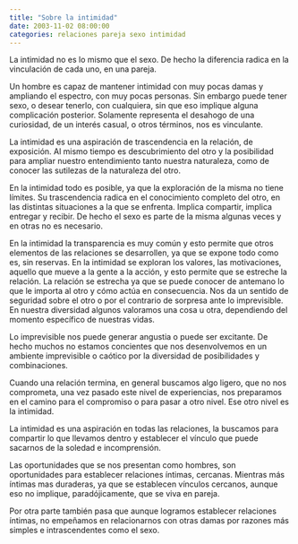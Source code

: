 ```yaml
---
title: "Sobre la intimidad"
date: 2003-11-02 08:00:00
categories: relaciones pareja sexo intimidad
---
```

La intimidad no es lo mismo que el sexo. De hecho la diferencia radica en la vinculación de cada uno, en una pareja.

Un hombre es capaz de mantener intimidad con muy pocas damas y ampliando el espectro, con muy pocas personas. Sin embargo puede tener sexo, o desear tenerlo, con cualquiera, sin que eso implique alguna complicación posterior. Solamente representa el desahogo de una curiosidad, de un interés casual, o otros términos, nos es vinculante.

La intimidad es una aspiración de trascendencia en la relación, de exposición. Al mismo tiempo es descubrimiento del otro y la posibilidad para ampliar nuestro entendimiento tanto nuestra naturaleza, como de conocer las sutilezas de la naturaleza del otro.

En la intimidad todo es posible, ya que la exploración de la misma no tiene límites. Su trascendencia radica en el conocimiento completo del otro, en las distintas situaciones a la que se enfrenta. Implica compartir, implica entregar y recibir. De hecho el sexo es parte de la misma algunas veces y en otras no es necesario.

En la intimidad la transparencia es muy común y esto permite que otros elementos de las relaciones se desarrollen, ya que se expone todo como es, sin reservas. En la intimidad se exploran los valores, las motivaciones, aquello que mueve a la gente a la acción, y esto permite que se estreche la relación. La relación se estrecha ya que se puede conocer de antemano lo que le importa al otro y cómo actúa en consecuencia. Nos da un sentido de seguridad sobre el otro o por el contrario de sorpresa ante lo imprevisible. En nuestra diversidad algunos valoramos una cosa u otra, dependiendo del momento específico de nuestras vidas.

Lo imprevisible nos puede generar angustia o puede ser excitante. De hecho muchos no estamos concientes que nos desenvolvemos en un ambiente imprevisible o caótico por la diversidad de posibilidades y combinaciones.

Cuando una relación termina, en general buscamos algo ligero, que no nos comprometa, una vez pasado este nivel de experiencias, nos preparamos en el camino para el compromiso o para pasar a otro nivel. Ese otro nivel es la intimidad.

La intimidad es una aspiración en todas las relaciones, la buscamos para compartir lo que llevamos dentro y establecer el vínculo que puede sacarnos de la soledad e incomprensión.

Las oportunidades que se nos presentan como hombres, son oportunidades para establecer relaciones íntimas, cercanas. Mientras más íntimas mas duraderas, ya que se establecen vínculos cercanos, aunque eso no implique, paradójicamente, que se viva en pareja.
 
Por otra parte también pasa que aunque logramos establecer relaciones íntimas, no empeñamos en relacionarnos con otras damas por razones más simples e intrascendentes como el sexo.

